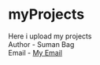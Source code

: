 # myProjects
Here i upload my projects
<br />
Author - Suman Bag
<br>
Email - <a href="mailto:sumanbagw26@gmail.com">My Email</a>
